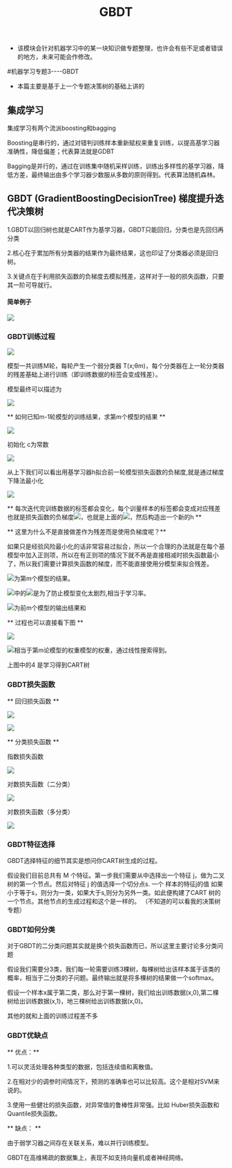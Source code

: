 ﻿---
layout: post
title:  "GBDT"
data: 星期一, 09. 三月 2020 04:26下午 
categories: 机器学习
tags: 专题
---
* 该模块会针对机器学习中的某一块知识做专题整理，也许会有些不足或者错误的地方，未来可能会作修改。

#机器学习专题3----GBDT

* 本篇主要是基于上一个专题决策树的基础上讲的

## 集成学习
集成学习有两个流派boosting和bagging

Boosting是串行的，通过对错判训练样本重新赋权来重复训练，以提高基学习器准确性，降低偏差；代表算法就是GDBT

Bagging是并行的，通过在训练集中随机采样训练，训练出多样性的基学习器，降低方差，最终输出由多个学习器少数服从多数的原则得到。代表算法随机森林。

## GBDT (GradientBoostingDecisionTree) 梯度提升迭代决策树

1.GBDT以回归树也就是CART作为基学习器，GBDT只能回归，分类也是先回归再分类

2.核心在于累加所有分类器的结果作为最终结果，这也印证了分类器必须是回归树。

3.关键点在于利用损失函数的负梯度去模拟残差，这样对于一般的损失函数，只要其一阶可导就行。





#### 简单例子

![](fimgs/20200309-222738.png)

### GBDT训练过程

![](imgs/20200309-192312.png)


模型一共训练M轮，每轮产生一个弱分类器 T(x;θm)，每个分类器在上一轮分类器的残差基础上进行训练（即训练数据的标签会变成残差）。

模型最终可以描述为

![](imgs/20200309-173636.png)

>
** 如何已知m-1轮模型的训练结果，求第m个模型的结果 **
>
![](imgs/20200309-190202.png)

>
初始化 c为常数
>
![](imgs/20200309-220623.png)
>
从上下我们可以看出用基学习器h拟合前一轮模型损失函数的负梯度,就是通过梯度下降法最小化
>
![](imgs/20200309-225049.png)

>
** 每次迭代完训练数据的标签都会变化，每个训量样本的标签都会变成对应残差也就是损失函数的负梯度![](imgs/20200309-223151.png)，也就是上面的![](imgs/20200309-223558.png)，然后构造出一个新的h **
>>
** 这里为什么不是直接做差作为残差而是使用负梯度呢？**
>>
如果只是经验风险最小化的话非常容易过拟合，所以一个合理的办法就是在每个基模型中加入正则项，所以在有正则项的情况下就不再是直接相减时损失函数最小了，所以我们需要计算损失函数的梯度，而不能直接使用分模型来拟合残差。
>
![](imgs/20200309-190243.png)为第m个模型的结果。
>
![](imgs/20200309-223802.png)中的![](imgs/20200309-223819.png)是为了防止模型变化太剧烈,相当于学习率。
>
![](imgs/20200309-190318.png)为前m个模型的输出结果和
>
** 过程也可以直接看下图 **
>
![](imgs/20200309-215702.png)
>
![](imgs/20200309-224218.png)相当于第m论模型的权重模型的权重，通过线性搜索得到。
>
上图中的4  是学习得到CART树



### GBDT损失函数
>
** 回归损失函数 **
>
![](imgs/20200309-191319.png)
>
![](imgs/20200309-191338.png)
>
** 分类损失函数 **
>
指数损失函数
>
![](imgs/20200309-191628.png)
>
对数损失函数（二分类）
>
![](imgs/20200309-191722.png)
>
对数损失函数（多分类）
>
![](imgs/20200309-191757.png)
### GBDT特征选择
  GBDT选择特征的细节其实是想问你CART树生成的过程。
  
  假设我们目前总共有 M 个特征。第一步我们需要从中选择出一个特征 j，做为二叉树的第一个节点。然后对特征 j 的值选择一个切分点s. 一个 样本的特征j的值 如果小于等于s，则分为一类，如果大于s,则分为另外一类。如此便构建了CART 树的一个节点。其他节点的生成过程和这个是一样的。 （不知道的可以看我的决策树专题）
  

### GBDT如何分类
>
对于GBDT的二分类问题其实就是换个损失函数而已，所以这里主要讨论多分类问题

假设我们需要分3类，我们每一轮需要训练3棵树，每棵树给出该样本属于该类的概率，相当于二分类的子问题。最终输出就是将多棵树的结果做一个softmax。

假设一个样本x属于第二类，那么对于第一棵树，我们给出训练数据(x,0),第二棵树给出训练数据(x,1)，地三棵树给出训练数据(x,0)。

其他的就和上面的训练过程差不多

### GBDT优缺点

** 优点：**

1.可以灵活处理各种类型的数据，包括连续值和离散值。

2.在相对少的调参时间情况下，预测的准确率也可以比较高。这个是相对SVM来说的。

3.使用一些健壮的损失函数，对异常值的鲁棒性非常强。比如 Huber损失函数和Quantile损失函数。

** 缺点： **

由于弱学习器之间存在关联关系，难以并行训练模型。

GBDT在高维稀疏的数据集上，表现不如支持向量机或者神经网络。









